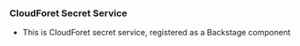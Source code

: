 ### CloudForet Secret Service

- This is CloudForet secret service, registered as a Backstage component

